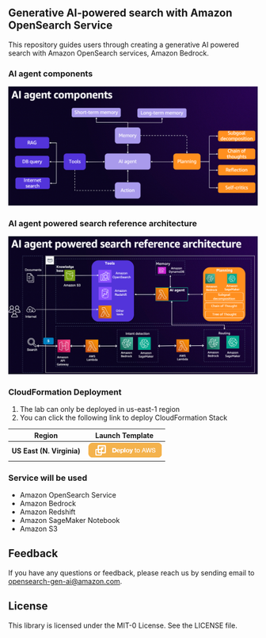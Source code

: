 ## Generative AI-powered search with Amazon OpenSearch Service

This repository guides users through creating a generative AI powered search with Amazon OpenSearch services, Amazon Bedrock.


### AI agent components

![ai agent components](./static/ai-agent-components.png)

### AI agent powered search reference architecture

![AI agent powered search reference architecture](./static/ai-agent-search-ref-arch.png)



### CloudFormation Deployment

1. The lab can only be deployed in us-east-1 region
2. You can click the following link to deploy CloudFormation Stack
  
|   Region  |   Launch Template |
|  ---------------------------   |   -----------------------  |
|  **US East (N. Virginia)**     | [![Deploy to AWS](./static/deploy-to-aws.png)](https://console.aws.amazon.com/cloudformation/home?region=us-east-1#/stacks/quickcreate?templateUrl=https://ws-assets-prod-iad-r-iad-ed304a55c2ca1aee.s3.us-east-1.amazonaws.com/df655552-1e61-4a6b-9dc4-c03eb94c6f75/generative-ai-powered-search.yaml&stackName=generative-ai-powered-search) |


### Service will be used

- Amazon OpenSearch Service
- Amazon Bedrock
- Amazon Redshift
- Amazon SageMaker Notebook
- Amazon S3

## Feedback

If you have any questions or feedback, please reach us by sending email to [opensearch-gen-ai@amazon.com](mailto:opensearch-gen-ai@amazon.com).

## License

This library is licensed under the MIT-0 License. See the LICENSE file.

